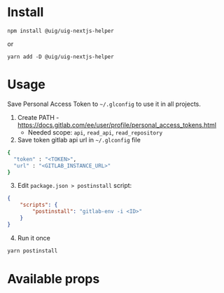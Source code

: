 

# Install

```
npm install @uig/uig-nextjs-helper
```
or
```
yarn add -D @uig/uig-nextjs-helper
```

# Usage

Save   Personal Access Token to `~/.glconfig` to use it in all projects.
1. Create PATH - https://docs.gitlab.com/ee/user/profile/personal_access_tokens.html
    - Needed scope: `api`, `read_api`, `read_repository`
2. Save token gitlab api url in `~/.glconfig` file

```sh
{
  "token" : "<TOKEN>",
  "url" : "<GITLAB_INSTANCE_URL>"
}
```
3. Edit `package.json > postinstall` script:

```json
{
    "scripts": {
        "postinstall": "gitlab-env -i <ID>"
    }
}
```
4. Run it once
```sh
yarn postinstall
```

# Available props
 
